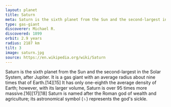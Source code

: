 ```yaml
---
layout: planet
title: Saturn
meta: Saturn is the sixth planet from the Sun and the second-largest in the Solar System, after Jupiter.
type: gas-giant
discoverer: Michael R.
discovered: 1899
orbit: 2.9 years
radius: 2187 km
tilt: 3 
image: saturn.jpg
source: https://en.wikipedia.org/wiki/Saturn
---
```


Saturn is the sixth planet from the Sun and the second-largest in the Solar System, after Jupiter. It is a gas giant with an average radius about nine times that of Earth.[14][15] It has only one-eighth the average density of Earth; however, with its larger volume, Saturn is over 95 times more massive.[16][17][18] Saturn is named after the Roman god of wealth and agriculture; its astronomical symbol (♄) represents the god's sickle.